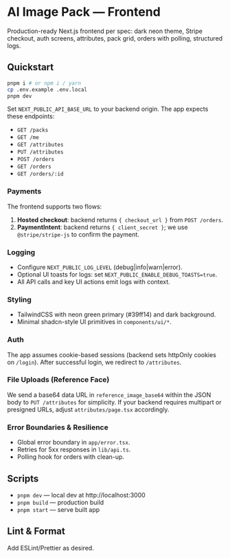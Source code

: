 # AI Image Pack — Frontend

Production-ready Next.js frontend per spec: dark neon theme, Stripe checkout, auth screens, attributes, pack grid, orders with polling, structured logs.

## Quickstart

```bash
pnpm i # or npm i / yarn
cp .env.example .env.local
pnpm dev
```

Set `NEXT_PUBLIC_API_BASE_URL` to your backend origin. The app expects these endpoints:
- `GET /packs`
- `GET /me`
- `GET /attributes`
- `PUT /attributes`
- `POST /orders`
- `GET /orders`
- `GET /orders/:id`

### Payments
The frontend supports two flows:
1) **Hosted checkout**: backend returns `{ checkout_url }` from `POST /orders`.
2) **PaymentIntent**: backend returns `{ client_secret }`; we use `@stripe/stripe-js` to confirm the payment.

### Logging
- Configure `NEXT_PUBLIC_LOG_LEVEL` (debug|info|warn|error).
- Optional UI toasts for logs: set `NEXT_PUBLIC_ENABLE_DEBUG_TOASTS=true`.
- All API calls and key UI actions emit logs with context.

### Styling
- TailwindCSS with neon green primary (#39ff14) and dark background.
- Minimal shadcn-style UI primitives in `components/ui/*`.

### Auth
The app assumes cookie-based sessions (backend sets httpOnly cookies on `/login`). After successful login, we redirect to `/attributes`.

### File Uploads (Reference Face)
We send a base64 data URL in `reference_image_base64` within the JSON body to `PUT /attributes` for simplicity. If your backend requires multipart or presigned URLs, adjust `attributes/page.tsx` accordingly.

### Error Boundaries & Resilience
- Global error boundary in `app/error.tsx`.
- Retries for 5xx responses in `lib/api.ts`.
- Polling hook for orders with clean-up.

## Scripts
- `pnpm dev` — local dev at http://localhost:3000
- `pnpm build` — production build
- `pnpm start` — serve built app

## Lint & Format
Add ESLint/Prettier as desired.
